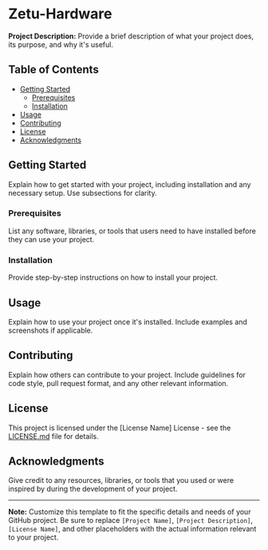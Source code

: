 # Zetu-Hardware

**Project Description:** 
Provide a brief description of what your project does, its purpose, and why it's useful.

## Table of Contents

- [Getting Started](#getting-started)
  - [Prerequisites](#prerequisites)
  - [Installation](#installation)
- [Usage](#usage)
- [Contributing](#contributing)
- [License](#license)
- [Acknowledgments](#acknowledgments)

## Getting Started

Explain how to get started with your project, including installation and any necessary setup. Use subsections for clarity.

### Prerequisites

List any software, libraries, or tools that users need to have installed before they can use your project.

### Installation

Provide step-by-step instructions on how to install your project.

## Usage

Explain how to use your project once it's installed. Include examples and screenshots if applicable.

## Contributing

Explain how others can contribute to your project. Include guidelines for code style, pull request format, and any other relevant information.

## License

This project is licensed under the [License Name] License - see the [LICENSE.md](LICENSE.md) file for details.

## Acknowledgments

Give credit to any resources, libraries, or tools that you used or were inspired by during the development of your project.

---

**Note:** Customize this template to fit the specific details and needs of your GitHub project. Be sure to replace `[Project Name]`, `[Project Description]`, `[License Name]`, and other placeholders with the actual information relevant to your project.